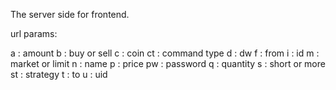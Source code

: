 The server side for frontend.

url params:

a  :   amount
b  :   buy or sell
c  :   coin
ct :   command type
d  :   dw
f  :   from
i  :   id
m  :   market or limit
n  :   name
p  :   price
pw :   password
q  :   quantity
s  :   short or more
st :   strategy
t  :   to
u  :   uid
